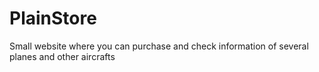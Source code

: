 # PlainStore
Small website where you can purchase and check information of several planes and other aircrafts
